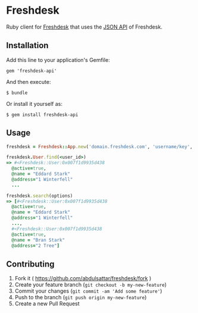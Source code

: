 # Freshdesk

Ruby client for [Freshdesk](https://freshdesk.com) that uses the [JSON API](http://freshdesk.com/api) of Freshdesk.

## Installation

Add this line to your application's Gemfile:

    gem 'freshdesk-api'

And then execute:

    $ bundle

Or install it yourself as:

    $ gem install freshdesk-api

## Usage

``` ruby
freshdesk = Freshdesk::App.new('domain.freshdesk.com', 'username/key', 'password')

freskdesk.User.find(<user_id>)
=> #<Freshdesk::User:0x007f1d9935d438
  @active=true,
  @name = "Eddard Stark"
  @address="1 Winterfell"
  ...

freshdesk.search(options)
=> [#<Freshdesk::User:0x007f1d9935d438
  @active=true,
  @name = "Eddard Stark"
  @address="1 Winterfell"
  ...,
  #<Freshdesk::User:0x007f1d9935d438
  @active=true,
  @name = "Bran Stark"
  @address="2 Tree"]
```

## Contributing

1. Fork it ( https://github.com/abdulsattar/freshdesk/fork )
2. Create your feature branch (`git checkout -b my-new-feature`)
3. Commit your changes (`git commit -am 'Add some feature'`)
4. Push to the branch (`git push origin my-new-feature`)
5. Create a new Pull Request
